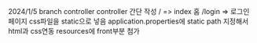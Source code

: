 2024/1/5
branch controller
controller 간단 작성
/ => index 홈
/login => 로그인 페이지
css파일을 static으로 넣음
application.properties에 static path 지정해서 html과 css연동
resources에 front부분 첨가
